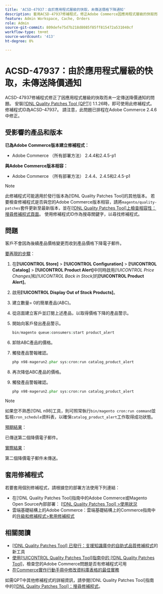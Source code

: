 ```yaml
---
title: 'ACSD-47937：由於應用程式層級的快取，未傳送價格下降通知'
description: 套用ACSD-47937修補程式，修正Adobe Commerce因應用程式層級的快取而不一定傳送降價通知的問題。
feature: Admin Workspace, Cache, Orders
role: Admin
source-git-commit: 809defe75d7b218d8085f85ff815472a531040cf
workflow-type: tm+mt
source-wordcount: '413'
ht-degree: 0%

---
```


# ACSD-47937：由於應用程式層級的快取，未傳送降價通知

ACSD-47937修補程式修正了因應用程式層級的快取而未一定傳送降價通知的問題。 安裝[[!DNL Quality Patches Tool (QPT)]](https://experienceleague.adobe.com/en/docs/commerce-knowledge-base/kb/announcements/commerce-announcements/magento-quality-patches-released-new-tool-to-self-serve-quality-patches) 1.1.26時，即可使用此修補程式。 修補程式ID為ACSD-47937。 請注意，此問題已排程在Adobe Commerce 2.4.6中修正。

## 受影響的產品和版本

**已為Adobe Commerce版本建立修補程式：**

* Adobe Commerce （所有部署方法） 2.4.4和2.4.5-p1

**與Adobe Commerce版本相容：**

* Adobe Commerce （所有部署方法） 2.4.4、2.4.5和2.4.5-p1

>[!NOTE]
>
>此修補程式可能適用於發行版本為[!DNL Quality Patches Tool]的其他版本。 若要檢查修補程式是否與您的Adobe Commerce版本相容，請將`magento/quality-patches`套件更新至最新版本，並在[[!DNL Quality Patches Tool]上檢查相容性：搜尋修補程式頁面](https://experienceleague.adobe.com/tools/commerce-quality-patches/index.html)。 使用修補程式ID作為搜尋關鍵字，以尋找修補程式。

## 問題

客戶不會因為後續產品價格變更而收到產品價格下降電子郵件。

<u>要再現的步驟</u>：

1. 在&#x200B;**[!UICONTROL Store]** > **[!UICONTROL Configuration]** > **[!UICONTROL Catalog]** > **[!UICONTROL Product Alert]**&#x200B;中同時啟用&#x200B;*[!UICONTROL Price Changes]*&#x200B;和&#x200B;*[!UICONTROL Back in Stock]*&#x200B;的&#x200B;**[!UICONTROL Product Alert]**。
1. 啟用&#x200B;**[!UICONTROL Display Out of Stock Products]**。
1. 建立數量= 0的簡單產品(ABC)。
1. 從店面建立客戶並訂閱上述產品，以取得價格下降的產品警示。
1. 開始向客戶發出產品警示。

   ```PHP
   bin/magento queue:consumers:start product_alert
   ```

1. 卸除ABC產品的價格。
1. 觸發產品警報確認。

   ```PHP
   php n98-magerun2.phar sys:cron:run catalog_product_alert
   ```

1. 再次降低ABC產品的價格。
1. 觸發產品警報確認。

   ```PHP
   php n98-magerun2.phar sys:cron:run catalog_product_alert
   ```

>[!NOTE]
>
>如果您不熟悉[!DNL n98]工具，則可照常執行`bin/magento cron:run command`並監視`cron_schedule`資料表，以確保`catalog_product_alert`工作取得成功狀態。

<u>預期結果</u>：

已傳送第二個降價電子郵件。

<u>實際結果</u>：

第二個降價電子郵件未傳送。

## 套用修補程式

若要套用個別修補程式，請根據您的部署方法使用下列連結：

* 在[!DNL Quality Patches Tool]指南中的Adobe Commerce或Magento Open Source內部部署： [[!DNL Quality Patches Tool] >使用狀況](/help/tools/quality-patches-tool/usage.md)
* 雲端基礎結構上的Adobe Commerce：雲端基礎結構上的Commerce指南中的[升級和修補程式>套用修補程式](https://experienceleague.adobe.com/docs/commerce-cloud-service/user-guide/develop/upgrade/apply-patches.html)

## 相關閱讀

* [[!DNL Quality Patches Tool] 已發行：支援知識庫中的自助式品質修補程式](https://experienceleague.adobe.com/en/docs/commerce-knowledge-base/kb/announcements/commerce-announcements/magento-quality-patches-released-new-tool-to-self-serve-quality-patches)的新工具
* [使用[!UICONTROL Quality Patches Tool]指南中的 [!DNL Quality Patches Tool]](/help/tools/quality-patches-tool/patches-available-in-qpt/check-patch-for-magento-issue-with-magento-quality-patches.md)，檢查您的Adobe Commerce問題是否有修補程式可用
* [在Commerce實作行動手冊中修改資料庫表格的最佳實務](https://experienceleague.adobe.com/en/docs/commerce-operations/implementation-playbook/best-practices/development/modifying-core-and-third-party-tables#why-adobe-recommends-avoiding-modifications)


如需QPT中其他修補程式的詳細資訊，請參閱[!DNL Quality Patches Tool]指南中的[[!DNL Quality Patches Tool]：搜尋修補程式](https://experienceleague.adobe.com/tools/commerce-quality-patches/index.html)。
